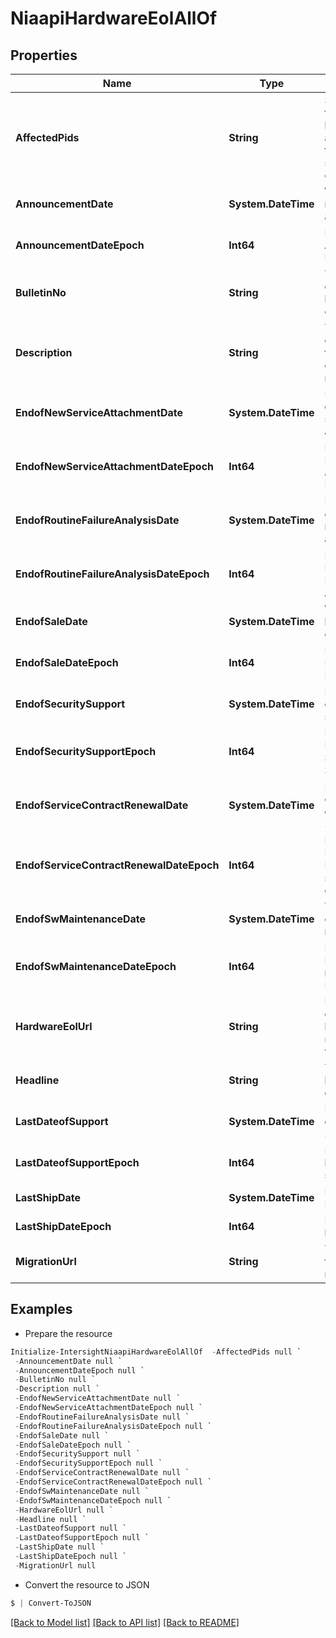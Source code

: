 # NiaapiHardwareEolAllOf
## Properties

Name | Type | Description | Notes
------------ | ------------- | ------------- | -------------
**AffectedPids** | **String** | String contains the PID of hardwares affected by this notice, seperated by comma. | [optional] 
**AnnouncementDate** | **System.DateTime** | When this notice is announced. | [optional] 
**AnnouncementDateEpoch** | **Int64** | Epoch time of Announcement Date. | [optional] 
**BulletinNo** | **String** | The bulletinno of this hardware end of life notice. | [optional] 
**Description** | **String** | The description of this hardware end of life notice. | [optional] 
**EndofNewServiceAttachmentDate** | **System.DateTime** | Date time of end of new services attachment  . | [optional] 
**EndofNewServiceAttachmentDateEpoch** | **Int64** | Epoch time of New service attachment Date . | [optional] 
**EndofRoutineFailureAnalysisDate** | **System.DateTime** | Date time of end of routinefailure analysis. | [optional] 
**EndofRoutineFailureAnalysisDateEpoch** | **Int64** | Epoch time of End of Routine Failure Analysis Date. | [optional] 
**EndofSaleDate** | **System.DateTime** | When this hardware will end sale. | [optional] 
**EndofSaleDateEpoch** | **Int64** | Epoch time of End of Sale Date. | [optional] 
**EndofSecuritySupport** | **System.DateTime** | Date time of end of security support . | [optional] 
**EndofSecuritySupportEpoch** | **Int64** | Epoch time of End of Security Support Date . | [optional] 
**EndofServiceContractRenewalDate** | **System.DateTime** | Date time of end of service contract renew . | [optional] 
**EndofServiceContractRenewalDateEpoch** | **Int64** | Epoch time of End of Renewal service contract. | [optional] 
**EndofSwMaintenanceDate** | **System.DateTime** | The date of end of maintainance. | [optional] 
**EndofSwMaintenanceDateEpoch** | **Int64** | Epoch time of End of maintenance Date. | [optional] 
**HardwareEolUrl** | **String** | Hardware end of sale URL link to the notice webpage. | [optional] 
**Headline** | **String** | The title of this hardware end of life notice. | [optional] 
**LastDateofSupport** | **System.DateTime** | Date time of end of support . | [optional] 
**LastDateofSupportEpoch** | **Int64** | Epoch time of last date of support . | [optional] 
**LastShipDate** | **System.DateTime** | Date time of Lastship Date. | [optional] 
**LastShipDateEpoch** | **Int64** | Epoch time of last ship Date. | [optional] 
**MigrationUrl** | **String** | The URL of this migration notice. | [optional] 

## Examples

- Prepare the resource
```powershell
Initialize-IntersightNiaapiHardwareEolAllOf  -AffectedPids null `
 -AnnouncementDate null `
 -AnnouncementDateEpoch null `
 -BulletinNo null `
 -Description null `
 -EndofNewServiceAttachmentDate null `
 -EndofNewServiceAttachmentDateEpoch null `
 -EndofRoutineFailureAnalysisDate null `
 -EndofRoutineFailureAnalysisDateEpoch null `
 -EndofSaleDate null `
 -EndofSaleDateEpoch null `
 -EndofSecuritySupport null `
 -EndofSecuritySupportEpoch null `
 -EndofServiceContractRenewalDate null `
 -EndofServiceContractRenewalDateEpoch null `
 -EndofSwMaintenanceDate null `
 -EndofSwMaintenanceDateEpoch null `
 -HardwareEolUrl null `
 -Headline null `
 -LastDateofSupport null `
 -LastDateofSupportEpoch null `
 -LastShipDate null `
 -LastShipDateEpoch null `
 -MigrationUrl null
```

- Convert the resource to JSON
```powershell
$ | Convert-ToJSON
```

[[Back to Model list]](../README.md#documentation-for-models) [[Back to API list]](../README.md#documentation-for-api-endpoints) [[Back to README]](../README.md)


